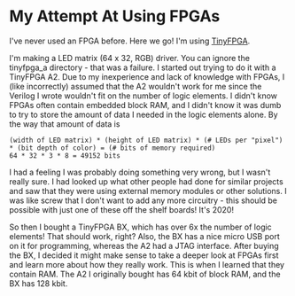 My Attempt At Using FPGAs
=========================

I've never used an FPGA before. Here we go! I'm using [TinyFPGA](https://tinyfpga.com/).

I'm making a LED matrix (64 x 32, RGB) driver. You can ignore the tinyfpga_a directory - that was a failure.
I started out trying to do it with a TinyFPGA A2. Due to my inexperience and lack of knowledge with FPGAs,
I (like incorrectly) assumed that the A2 wouldn't work for me since the Verilog I wrote wouldn't fit on the
number of logic elements. I didn't know FPGAs often contain embedded block RAM, and I didn't know it was
dumb to try to store the amount of data I needed in the logic elements alone. By the way that amount of data
is

```
(width of LED matrix) * (height of LED matrix) * (# LEDs per "pixel") * (bit depth of color) = (# bits of memory required)
64 * 32 * 3 * 8 = 49152 bits
```

I had a feeling I was probably doing something very wrong, but I wasn't really sure. I had looked up what
other people had done for similar projects and saw that they were using external memory modules or other
solutions. I was like screw that I don't want to add any more circuitry - this should be possible with just
one of these off the shelf boards! It's 2020!

So then I bought a TinyFPGA BX, which has over 6x the number of logic elements! That should work, right?
Also, the BX has a nice micro USB port on it for programming, whereas the A2 had a JTAG interface.
After buying the BX, I decided it might make sense to take a deeper look at FPGAs first and learn more
about how they really work. This is when I learned that they contain RAM. The A2 I originally bought has
64 kbit of block RAM, and the BX has 128 kbit. 
